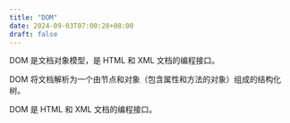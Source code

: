 ```yaml
---
title: "DOM"
date: 2024-09-03T07:00:28+08:00
draft: false
---
```


DOM 是文档对象模型，是 HTML 和 XML 文档的编程接口。

DOM 将文档解析为一个由节点和对象（包含属性和方法的对象）组成的结构化树。

DOM 是 HTML 和 XML 文档的编程接口。
